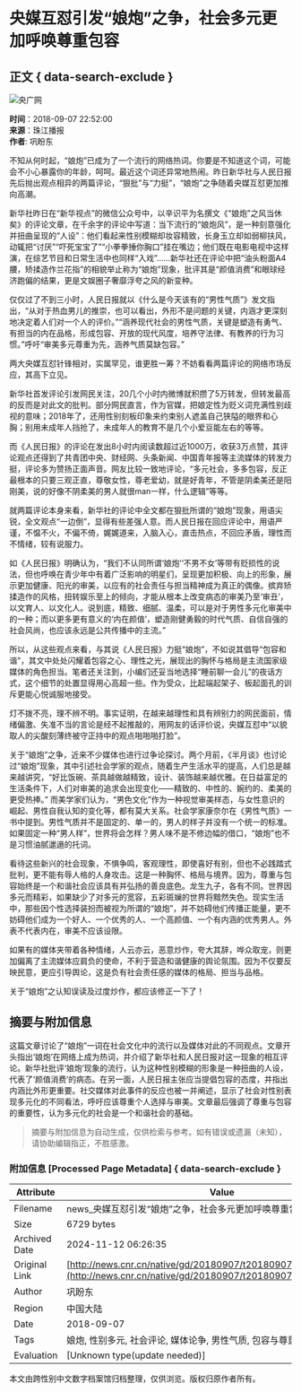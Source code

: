 # 央媒互怼引发“娘炮”之争，社会多元更加呼唤尊重包容

## 正文 { data-search-exclude }


![央广网](http://www.cnr.cn/css2017/logo3.jpg?v=2)

**时间**：2018-09-07 22:52:00  
**来源**：珠江播报  
**作者**: 巩盼东  

不知从何时起，“娘炮”已成为了一个流行的网络热词。你要是不知道这个词，可能会不小心暴露你的年龄，呵呵。最近这个词还异常地热闹。昨日新华社与人民日报先后抛出观点相异的两篇评论，“狠批”与“力挺”，“娘炮”之争随着央媒互怼更加推向高潮。

新华社昨日在“新华视点”的微信公众号中，以辛识平为名撰文《“娘炮”之风当休矣》的评论文章，在千余字的评论中写道：当下流行的“娘炮风”，是一种刻意强化并扭曲呈现的“人设”：他们看起来性别模糊却妆容精致，长身玉立却如弱柳扶风，动辄把“讨厌”“吓死宝宝了”“小拳拳捶你胸口”挂在嘴边；他们既在电影电视中这样演，在综艺节目和日常生活中也同样“入戏”……新华社还在评论中把“油头粉面A4腰，矫揉造作兰花指”的相貌举止称为“娘炮”现象，批评其是“颜值消费”和眼球经济跑偏的结果，更是文娱圈子奢靡浮夸之风的新变种。

仅仅过了不到三小时，人民日报就以《什么是今天该有的“男性气质”》发文指出，“从对于热血男儿的推崇，也可以看出，外形不是问题的关键，内涵才更深刻地决定着人们对一个人的评价。”“涵养现代社会的男性气质，关键是塑造有勇气、有担当的内在品格，形成包容、开放的现代风度，培养守法律、有教养的行为习惯。”呼吁“审美多元尊重为先，涵养气质莫缺包容。”

两大央媒互怼针锋相对，实属罕见，谁更胜一筹？不妨看看两篇评论的网络市场反应，其高下立见。

新华社首发评论引发网民关注，20几个小时内微博就积攒了5万转发，但转发最高的反而是对此文的批判。部分网民直言，作为官媒，把娘定性为贬义词充满性别歧视的意味；2018年了，还用性别刻板印象来约束别人遮盖自己狭隘的眼界和心胸；别用未成年人挡抢了，未成年人的教育不是几个小爱豆能左右的等等。

而《人民日报》的评论在发出8小时内阅读数超过近1000万，收获3万点赞，其评论观点还得到了共青团中央、财经网、头条新闻、中国青年报等主流媒体的转发力挺，评论多为赞扬正面声音。网友比较一致地评论，“多元社会，多多包容，反正最根本的只要三观正直，尊敬女性，尊老爱幼，就是好青年，不管是阴柔美还是阳刚美，说的好像不阴柔美的男人就很man一样，什么逻辑”等等。

就两篇评论本身来看，新华社的评论中全文都在狠批所谓的“娘炮”现象，用语尖锐，全文观点“一边倒”，显得有些差强人意。而人民日报在回应评论中，用语严谨，不愠不火，不偏不倚，娓娓道来，入脑入心，直击热点，不回应矛盾，理性而不情绪，较有说服力。

如《人民日报》明确认为，“我们不认同所谓‘娘炮’‘不男不女’等带有贬损性的说法，但也呼唤在青少年中有着广泛影响的明星们，呈现更加积极、向上的形象，展示更加健康、阳光的审美，以应有的社会责任与担当精神成为真正的偶像。摈弃矫揉造作的风格，扭转娱乐至上的倾向，才能从根本上改变病态的审美乃至‘审丑’，以文育人、以文化人。说到底，精致、细腻、温柔，可以是对于男性多元化审美中的一种；而以更多更有意义的‘内在颜值’，塑造刚健勇毅的时代气质、自信自强的社会风尚，也应该永远是公共传播中的主流。”

所以，从这些观点来看，与其说《人民日报》力挺“娘炮”，不如说其倡导“包容和谐”，其文中处处闪耀着包容之心、理性之光，展现出的胸怀与格局是主流国家级媒体的角色担当。笔者还关注到，小编们还妥当地选择“睡前聊一会儿”的夜话方式，这个细节的处置显得用心高超一些。作为受众，比起端起架子、板起面孔的训斥更能心悦诚服地接受。

灯不拨不亮，理不辨不明。事实证明，在越来越理性和具有辨别力的网民面前，情绪偏激、失准不当的言论是经不起推敲的，用网友的话评价说，央媒互怼中“以貌取人的尖酸刻薄终被守正持中的观点啪啪啪打脸”。

关于“娘炮”之争，近来不少媒体也进行过争论探讨。两个月前，《半月谈》也讨论过“娘炮”现象，其中引述社会学家的观点，随着生产生活水平的提高，人们总是越来越讲究，“好比饭碗、茶具越做越精致，设计、装饰越来越优雅。在日益富足的生活条件下，人们对审美的追求会出现变化——精致的、中性的、婉约的、柔美的更受热捧。” 而美学家们认为，“男色文化”作为一种视觉审美样态，与女性意识的崛起、男性自我认知的变化等，都有莫大关系。社会学家康奈尔在《男性气质》一书中提到。男性气质并不是固定的、单一的，男人的样子并没有一个统一的标准。如果固定一种“男人样”，世界将会怎样？男人味不是不修边幅的借口，“娘炮”也不是习惯油腻邋遢的托词。

看待这些新兴的社会现象，不惧争鸣，客观理性，即使喜好有别，但也不必践踏式批判，更不能有辱人格的人身攻击。这是一种胸怀、格局与境界。因为，尊重与包容始终是一个和谐社会应该具有并弘扬的善良底色。龙生九子，各有不同。世界因多元而精彩，如果缺少了对多元的宽容，五彩斑斓的世界将黯然失色。现实生活中，那些因个性选择装扮而被视为所谓的“娘炮”，并不妨碍他们传播正能量，更不妨碍他们成为一个好人、一个优秀的人、一个高颜值、一个有内涵的优秀男人。外表不代表内在，审美不应该设限。

如果有的媒体夹带着各种情绪，人云亦云，恶意炒作，夸大其辞，哗众取宠，则更加偏离了主流媒体应肩负的使命，不利于营造和谐健康的舆论氛围。因为不仅要反映民意，更应引导舆论，这是负有社会责任感的媒体的格局、担当与品格。

关于“娘炮”之认知误读及过度炒作，都应该修正一下了！

## 摘要与附加信息

<!-- tcd_abstract -->
这篇文章讨论了“娘炮”一词在社会文化中的流行以及媒体对此的不同观点。文章开头指出‘娘炮’在网络上成为热词，并介绍了新华社和人民日报对这一现象的相互评论。新华社批评‘娘炮’现象的流行，认为这种性别模糊的形象是一种扭曲的人设，代表了‘颜值消费’的病态。在另一面，人民日报主张应当提倡包容的态度，并指出内涵比外形更重要。社交媒体对此事件的反应也被一并阐述，显示了社会对性别表现多元化的不同看法，呼吁应该尊重个人选择与审美。文章最后强调了尊重与包容的重要性，认为多元化的社会是一个和谐社会的基础。
<!-- tcd_abstract_end -->

> 摘要与附加信息为自动生成，仅供检索与参考。如有错误或遗漏（未知），请协助编辑指正，不胜感激。

### 附加信息 [Processed Page Metadata] { data-search-exclude }

| Attribute       | Value                                  |
|-----------------|----------------------------------------|
| Filename        | news_央媒互怼引发“娘炮”之争，社会多元更加呼唤尊重包容.md                             |
| Size            | 6729 bytes                           |
| Archived Date   | 2024-11-12 06:26:35                             |
| Original Link   | [http://news.cnr.cn/native/gd/20180907/t20180907_524354217.shtml](http://news.cnr.cn/native/gd/20180907/t20180907_524354217.shtml)                       |
| Author          | 巩盼东                               |
| Region          | 中国大陆                               |
| Date            | 2018-09-07                                 |
| Tags            | 娘炮, 性别多元, 社会评论, 媒体论争, 男性气质, 包容与尊重                                 |
| Evaluation            | [Unknown type(update needed)]                                 |
<!-- tcd_table_end -->

本文由跨性别中文数字档案馆归档整理，仅供浏览。版权归原作者所有。
